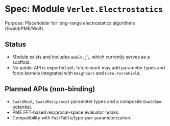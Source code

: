 # Spec: Module `Verlet.Electrostatics`

Purpose: Placeholder for long-range electrostatics algorithms (Ewald/PME/Wolf).

## Status

- Module exists and includes `ewald.jl`, which currently serves as a scaffold.
- No public API is exported yet; future work may add parameter types and force kernels integrated with `Neighbors` and `Core.ForceField`.

## Planned APIs (non-binding)

- `EwaldReal`, `EwaldReciprocal` parameter types and a composite `EwaldSum` potential.
- PME FFT-based reciprocal-space evaluator hooks.
- Compatibility with `PairTable`/type-pair parameterization.

